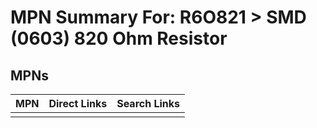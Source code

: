 



# MPN Summary For: R6O821 > SMD (0603) 820 Ohm Resistor

## MPNs
  

|MPN|Direct Links|Search Links|
| :--- | :--- | :--- |
||||
